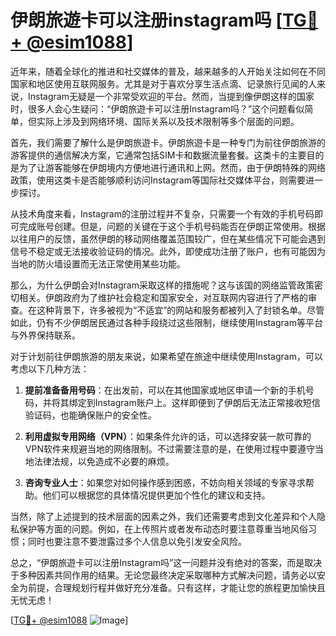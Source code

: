 # 伊朗旅遊卡可以注册instagram吗 [[TG💪+ @esim1088](https://t.me/s/esim1088)]

近年来，随着全球化的推进和社交媒体的普及，越来越多的人开始关注如何在不同国家和地区使用互联网服务。尤其是对于喜欢分享生活点滴、记录旅行见闻的人来说，Instagram无疑是一个非常受欢迎的平台。然而，当提到像伊朗这样的国家时，很多人会心生疑问：“伊朗旅遊卡可以注册Instagram吗？”这个问题看似简单，但实际上涉及到网络环境、国际关系以及技术限制等多个层面的问题。

首先，我们需要了解什么是伊朗旅遊卡。伊朗旅遊卡是一种专门为前往伊朗旅游的游客提供的通信解决方案，它通常包括SIM卡和数据流量套餐。这类卡的主要目的是为了让游客能够在伊朗境内方便地进行通讯和上网。然而，由于伊朗特殊的网络政策，使用这类卡是否能够顺利访问Instagram等国际社交媒体平台，则需要进一步探讨。

从技术角度来看，Instagram的注册过程并不复杂，只需要一个有效的手机号码即可完成账号创建。但是，问题的关键在于这个手机号码能否在伊朗正常使用。根据以往用户的反馈，虽然伊朗的移动网络覆盖范围较广，但在某些情况下可能会遇到信号不稳定或无法接收验证码的情况。此外，即使成功注册了账户，也有可能因为当地的防火墙设置而无法正常使用某些功能。

那么，为什么伊朗会对Instagram采取这样的措施呢？这与该国的网络监管政策密切相关。伊朗政府为了维护社会稳定和国家安全，对互联网内容进行了严格的审查。在这种背景下，许多被视为“不适宜”的网站和服务都被列入了封锁名单。尽管如此，仍有不少伊朗居民通过各种手段绕过这些限制，继续使用Instagram等平台与外界保持联系。

对于计划前往伊朗旅游的朋友来说，如果希望在旅途中继续使用Instagram，可以考虑以下几种方法：

1. **提前准备备用号码**：在出发前，可以在其他国家或地区申请一个新的手机号码，并将其绑定到Instagram账户上。这样即便到了伊朗后无法正常接收短信验证码，也能确保账户的安全性。

2. **利用虚拟专用网络（VPN）**：如果条件允许的话，可以选择安装一款可靠的VPN软件来规避当地的网络限制。不过需要注意的是，在使用过程中要遵守当地法律法规，以免造成不必要的麻烦。

3. **咨询专业人士**：如果您对如何操作感到困惑，不妨向相关领域的专家寻求帮助。他们可以根据您的具体情况提供更加个性化的建议和支持。

当然，除了上述提到的技术层面的因素之外，我们还需要考虑到文化差异和个人隐私保护等方面的问题。例如，在上传照片或者发布动态时要注意尊重当地风俗习惯；同时也要注意不要泄露过多个人信息以免引发安全风险。

总之，“伊朗旅遊卡可以注册Instagram吗”这一问题并没有绝对的答案，而是取决于多种因素共同作用的结果。无论您最终决定采取哪种方式解决问题，请务必以安全为前提，合理规划行程并做好充分准备。只有这样，才能让您的旅程更加愉快且无忧无虑！

[[TG💪+ @esim1088](https://t.me/s/esim1088) ![Image](https://i.postimg.cc/4NQfJmqS/Snipaste-2025-05-13-00-14-12.png)]